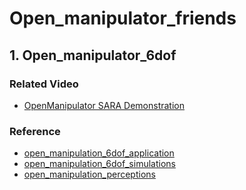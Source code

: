 # Open_manipulator_friends

## 1. Open_manipulator_6dof

### Related Video
- [OpenManipulator SARA Demonstration](https://www.youtube.com/watch?v=FexHPbmjwTc)

### Reference
- [open_manipulation_6dof_application](https://github.com/zang09/open_manipulator_6dof_application.git)
- [open_manipulation_6dof_simulations](https://github.com/zang09/open_manipulator_6dof_simulations.git)
- [open_manipulation_perceptions](https://github.com/zang09/open_manipulator_perceptions.git)
